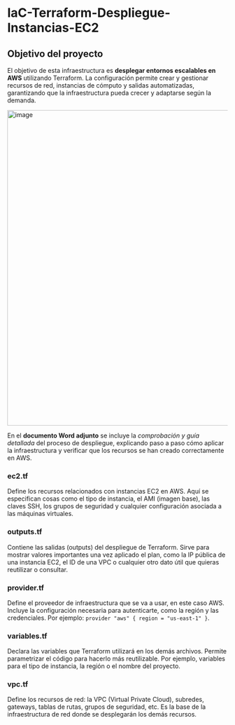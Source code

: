 # IaC-Terraform-Despliegue-Instancias-EC2
<div>
  <h2>Objetivo del proyecto</h2>
  <p>
    El objetivo de esta infraestructura es <strong>desplegar entornos escalables en AWS</strong> 
    utilizando Terraform. La configuración permite crear y gestionar recursos de red, 
    instancias de cómputo y salidas automatizadas, garantizando que la infraestructura 
    pueda crecer y adaptarse según la demanda.
  </p>
<img width="1280" height="720" alt="image" src="https://github.com/user-attachments/assets/724931e0-aadf-41e8-aca0-aa4c7cd057a7" />
 <p>
    En el <strong>documento Word adjunto</strong> se incluye la 
    <em>comprobación y guía detallada</em> del proceso de despliegue, 
    explicando paso a paso cómo aplicar la infraestructura y verificar que los recursos 
    se han creado correctamente en AWS.
  </p>
</div>

<div>
  <h3>ec2.tf</h3>
  <p>
    Define los recursos relacionados con instancias EC2 en AWS. 
    Aquí se especifican cosas como el tipo de instancia, el AMI (imagen base), 
    las claves SSH, los grupos de seguridad y cualquier configuración asociada a las máquinas virtuales.
  </p>
</div>

<div>
  <h3>outputs.tf</h3>
  <p>
    Contiene las salidas (outputs) del despliegue de Terraform. 
    Sirve para mostrar valores importantes una vez aplicado el plan, como la IP pública de una instancia EC2, 
    el ID de una VPC o cualquier otro dato útil que quieras reutilizar o consultar.
  </p>
</div>

<div>
  <h3>provider.tf</h3>
  <p>
    Define el proveedor de infraestructura que se va a usar, en este caso AWS. 
    Incluye la configuración necesaria para autenticarte, como la región y las credenciales. 
    Por ejemplo: <code>provider "aws" { region = "us-east-1" }</code>.
  </p>
</div>

<div>
  <h3>variables.tf</h3>
  <p>
    Declara las variables que Terraform utilizará en los demás archivos. 
    Permite parametrizar el código para hacerlo más reutilizable. 
    Por ejemplo, variables para el tipo de instancia, la región o el nombre del proyecto.
  </p>
</div>

<div>
  <h3>vpc.tf</h3>
  <p>
    Define los recursos de red: la VPC (Virtual Private Cloud), subredes, gateways, tablas de rutas, 
    grupos de seguridad, etc. Es la base de la infraestructura de red donde se desplegarán los demás recursos.
  </p>
</div>
